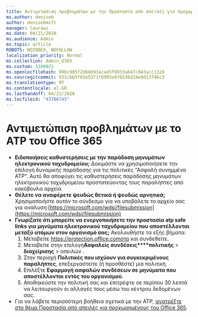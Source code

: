 ```yaml
---
title: Αντιμετώπιση προβλημάτων με την Προστασία από απειλές για προχωρημένους (ATP) του Office 365 για προχωρημένους
ms.author: deniseb
author: denisebmsft
manager: laurawi
ms.date: 04/21/2020
ms.audience: Admin
ms.topic: article
ROBOTS: NOINDEX, NOFOLLOW
localization_priority: Normal
ms.collection: Admin_O365
ms.custom: 3100021
ms.openlocfilehash: 99bc985f2d66693aca45f0833ab47c043acc1324
ms.sourcegitcommit: 631cbb5f03e5371f0995e976536d24e9d13746c3
ms.translationtype: MT
ms.contentlocale: el-GR
ms.lasthandoff: 04/22/2020
ms.locfileid: "43766745"
---
```

# <a name="troubleshoot-issues-with-office-365-atp"></a>Αντιμετώπιση προβλημάτων με το ATP του Office 365

- **Ειδοποιήσεις καθυστερήσεις με την παράδοση μηνυμάτων ηλεκτρονικού ταχυδρομείου;** Δοκιμάστε να χρησιμοποιήσετε την επιλογή δυναμικής παράδοσης για τις πολιτικές "Ασφαλή συνημμένα ATP". Αυτό θα αποφύγει τις καθυστερήσεις παράδοσης μηνυμάτων ηλεκτρονικού ταχυδρομείου προστατεύοντας τους παραλήπτες από κακόβουλα αρχεία.
- **Θέλετε να αναφέρετε ψευδώς θετικά ή ψευδώς αρνητικά;** Χρησιμοποιήστε αυτόν το σύνδεσμο για να υποβάλετε το αρχείο σας για ανάλυση:[https://microsoft.com/wdsi/filesubmission](https://microsoft.com/wdsi/filesubmission)
- **Γνωρίζατε ότι μπορείτε να ενεργοποιήσετε την προστασία atp safe links για μηνύματα ηλεκτρονικού ταχυδρομείου που αποστέλλονται μεταξύ ατόμων στον οργανισμό σας;** Ακολουθήστε τα εξής βήματα:
    1. Μεταβείτε https://protection.office.comστο και συνδεθείτε.
    2. Μεταβείτε στην επιλογή**Ασφαλείς συνδέσεις****πολιτικής** >  **διαχείρισης** > απειλών .
    3. Στην περιοχή **Πολιτικές που ισχύουν για συγκεκριμένους παραλήπτες**, επεξεργαστείτε (ή προσθέστε) μια πολιτική.
    4. Επιλέξτε **Εφαρμογή ασφαλών συνδέσεων σε μηνύματα που αποστέλλονται εντός του οργανισμού**.
    5. Αποθηκεύστε την πολιτική σας και επιτρέψτε σε περίπου 30 λεπτά να λειτουργούν οι αλλαγές τους μέσω του κέντρου δεδομένων σας.
- Για να λάβετε περισσότερη βοήθεια σχετικά με την ATP, [ανατρέξτε στο θέμα Προστασία από απειλές για προχωρημένους του Office 365](https://docs.microsoft.com/office365/securitycompliance/office-365-atp).
